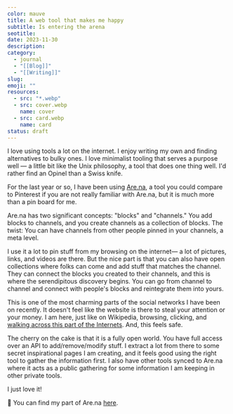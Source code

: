 ```yaml
---
color: mauve
title: A web tool that makes me happy
subtitle: Is entering the arena
seotitle: 
date: 2023-11-30
description: 
category:
  - journal
  - "[[Blog]]"
  - "[[Writing]]"
slug: 
emoji: ""
resources:
  - src: "*.webp"
  - src: cover.webp
    name: cover
  - src: card.webp
    name: card
status: draft
---
```

I love using tools a lot on the internet. I enjoy writing my own and finding alternatives to bulky ones. I love minimalist tooling that serves a purpose well — a little bit like the Unix philosophy, a tool that does one thing well. I'd rather find an Opinel than a Swiss knife.

For the last year or so, I have been using [Are.na](https://are.na), a tool you could compare to Pinterest if you are not really familiar with Are.na, but it is much more than a pin board for me.

Are.na has two significant concepts: "blocks" and "channels." You add blocks to channels, and you create channels as a collection of blocks. The twist: You can have channels from other people pinned in your channels, a meta level.

I use it a lot to pin stuff from my browsing on the internet— a lot of pictures, links, and videos are there. But the nice part is that you can also have open collections where folks can come and add stuff that matches the channel. They can connect the blocks you created to their channels, and this is where the serendipitous discovery begins. You can go from channel to channel and connect with people's blocks and reintegrate them into yours.

This is one of the most charming parts of the social networks I have been on recently. It doesn't feel like the website is there to steal your attention or your money. I am here, just like on Wikipedia, browsing, clicking, and [walking across this part of the Internets](https://syllabusproject.org/syllabus-for-taking-an-internet-walk/). And, this feels safe.

The cherry on the cake is that it is a fully open world. You have full access over an API to add/remove/modify stuff. I extract a lot from there to some secret inspirational pages I am creating, and it feels good using the right tool to gather the information first. I also have other tools synced to Are.na where it acts as a public gathering for some information I am keeping in other private tools.

I just love it!

💌 You can find my part of Are.na [here](https://www.are.na/bonjour-yannick).
